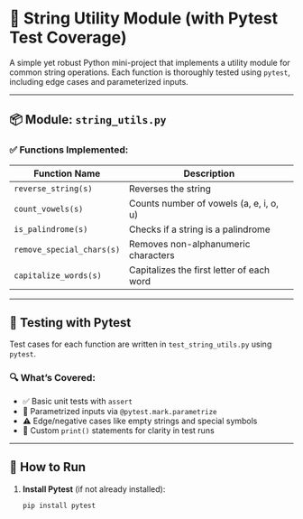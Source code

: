 # 🧵 String Utility Module (with Pytest Test Coverage)

A simple yet robust Python mini-project that implements a utility module for common string operations. Each function is thoroughly tested using `pytest`, including edge cases and parameterized inputs.

---

## 📦 Module: `string_utils.py`

### ✅ Functions Implemented:

| Function Name           | Description                                    
|------------------------|--------------------------------------------
| `reverse_string(s)`     | Reverses the string                            
| `count_vowels(s)`       | Counts number of vowels (a, e, i, o, u)      
| `is_palindrome(s)`      | Checks if a string is a palindrome          
| `remove_special_chars(s)` | Removes non-alphanumeric characters  
| `capitalize_words(s)`   | Capitalizes the first letter of each word 

---

## 🧪 Testing with Pytest

Test cases for each function are written in `test_string_utils.py` using `pytest`.

### 🔍 What’s Covered:
- ✅ Basic unit tests with `assert`
- 🔁 Parametrized inputs via `@pytest.mark.parametrize`
- ⚠️ Edge/negative cases like empty strings and special symbols
- 🧪 Custom `print()` statements for clarity in test runs

---

## 🚀 How to Run

1. **Install Pytest** (if not already installed):
   ```bash
   pip install pytest
